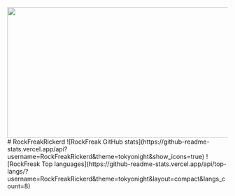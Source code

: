 <div align="center">
  <img src="https://media.giphy.com/media/dWesBcTLavkZuG35MI/giphy.gif" width="600" height="300"/>
</div>
# RockFreakRickerd
![RockFreak GitHub stats](https://github-readme-stats.vercel.app/api?username=RockFreakRickerd&theme=tokyonight&show_icons=true)
![RockFreak Top languages](https://github-readme-stats.vercel.app/api/top-langs/?username=RockFreakRickerd&theme=tokyonight&layout=compact&langs_count=8)
